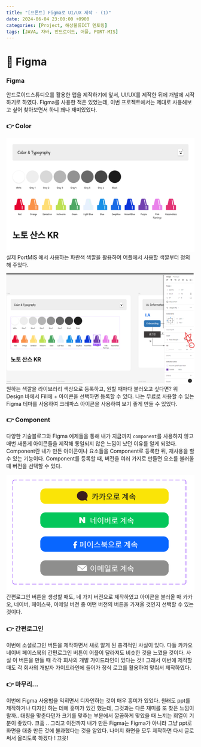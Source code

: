 ```yaml
---
title: "[프론트] Figma로 UI/UX 제작 - (1)"
date: 2024-06-04 23:00:00 +0900
categories: [Project, 해상물류ICT 멘토링]
tags: [JAVA, 자바, 안드로이드, 어플, PORT-MIS]
---
```


# 📌 Figma

### Figma

안드로이드스튜디오를 활용한 앱을 제작하기에 앞서, UI/UX를 제작한 뒤에 개발에 시작하기로 하였다. Figma를 사용한 적은 있었는데, 이번 프로젝트에서는 제대로 사용해보고 싶어 찾아보면서 하니 꽤나 재미있었다.

### 👉 Color

![alt text](/images/해상물류/06-04/figma_color.png)
실제 PortMIS 에서 사용하는 파란색 색깔을 활용하여 어플에서 사용할 색깔부터 정의해 주었다.

![alt text](/images/해상물류/06-04/figma_create_color.png)
원하는 색깔을 라이브러리 색상으로 등록하고, 원할 때마다 불러오고 싶다면? 위 Design 바에서 Fill에 + 아이콘을 선택하면 등록할 수 있다. 나는 무료로 사용할 수 있는 Figma 테마를 사용하여 크레파스 아이콘을 사용하여 보기 좋게 만들 수 있었다.

### 👉 Component

다양한 기술블로그와 Figma 예제들을 통해 내가 지금까지 `component`를 사용하지 않고 매번 새롭게 아이콘들을 제작해 통일되지 않은 느낌이 났던 이유를 알게 되었다. Component란 내가 만든 아이콘이나 요소들을 Component로 등록한 뒤, 재사용을 할 수 있는 기능이다. Component를 등록할 때, 버전을 여러 가지로 만들면 요소를 불러올 때 버전을 선택할 수 있다.

![alt text](/images/해상물류/06-04/figma_component.png)  
간편로그인 버튼을 생성할 때도, 네 가지 버전으로 제작하였고 아이콘을 불러올 때 카카오, 네이버, 페이스북, 이메일 버전 중 어떤 버전의 버튼을 가져올 것인지 선택할 수 있는 것이다.

### 👉 간편로그인

이번에 소셜로그인 버튼을 제작하면서 새로 알게 된 충격적인 사실이 있다. 다들 카카오 네이버 페이스북의 간편로그인 버튼이 어플이 달라져도 비슷한 것을 느꼈을 것이다. 사실 이 버튼을 만들 때 각각 회사의 개발 가이드라인이 있다는 것!! 그래서 이번에 제작할 때도 각 회사의 개발자 가이드라인에 들어가 정식 로고를 활용하여 맞춰서 제작하였다.

### 👉 마무리...

이번에 Figma 사용법을 익히면서 디자인하는 것이 매우 흥미가 있었다. 원래도 ppt를 제작하거나 디자인 하는 데에 흥미가 있긴 했는데, 그것과는 다른 재미를 또 찾은 느낌이랄까.. 대칭을 맞춘다던가 크기를 맞추는 부분에서 깔끔하게 맞았을 때 느끼는 희열이 기분이 좋았다. 크흠 .. 그리고 이전까지 내가 만든 Figma는 Figma가 아니라 그냥 ppt로 화면을 대충 만든 것에 불과했다는 것을 알았다. 나머지 화면을 모두 제작하면 다시 글로 써서 올리도록 하겠다 ! 끄읏!
